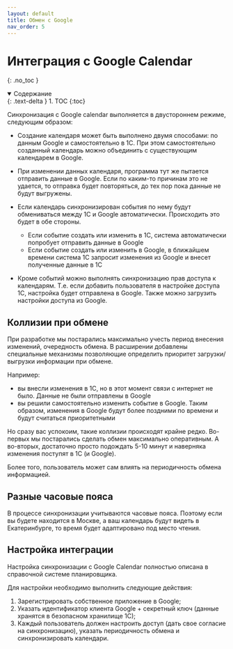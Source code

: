 ```yaml
---
layout: default
title: Обмен с Google
nav_order: 5
---
```


# Интеграция с Google Calendar
{: .no_toc }

<details open markdown="block">
  <summary>
    Содержание
  </summary>
  {: .text-delta }
1. TOC
{:toc}
</details>

Синхронизация с Google calendar выполняется в двустороннем режиме, следующим образом:

- Создание календаря может быть выполнено двумя способами: по данным Google и самостоятельно в 1С. При этом самостоятельно созданный календарь можно объединить с существующим календарем в Google.

- При изменении данных календаря, программа тут же пытается отправить данные в Google. Если по каким-то причинам это не удается, то отправка будет повторяться, до тех пор пока данные не будут выгружены.

- Если календарь синхронизирован события по нему будут обмениваться между 1С и Google автоматически. Происходить это будет в обе стороны.
  - Если событие создать или изменить в 1С, система автоматически попробует отправить данные в Google
  - Если событие создать или изменить в Google, в ближайшем времени система 1С запросит изменения из Google и внесет полученные данные в 1С
- Кроме событий можно выполнять синхронизацию прав доступа к календарям. Т.е. если добавить пользователя в настройке доступа 1С, настройка будет отправлена в Google. Также можно загрузить настройки доступа из Google.

## Коллизии при обмене

При разработке мы постарались максимально учесть период внесения изменений, очередность обмена. В расширении добавлены специальные механизмы позволяющие определить приоритет загрузки/выгрузки информации при обмене.

Например:
- вы внесли изменения в 1С, но в этот момент связи с интернет не было. Данные не были отправлены в Google
- вы решили самостоятельно изменить событие в Google. Таким образом, изменения в Google будут более поздними по времени и будут считаться приоритетными
 
Но сразу вас успокоим, такие коллизии происходят крайне редко. Во-первых мы постарались сделать обмен максимально оперативным. А во-вторых, достаточно просто подождать 5-10 минут и наверняка изменения поступят в 1С (и Google).

Более того, пользователь может сам влиять на периодичность обмена информацией.

## Разные часовые пояса

В процессе синхронизации учитываются часовые пояса. Поэтому если вы будете находится в Москве, а ваш календарь будут видеть в Екатеринбурге, то время будет адаптировано под место чтения.

## Настройка интеграции

Настройка синхронизации с Google Calendar полностью описана в справочной системе планировщика.

Для настройки необходимо выполнить следующие действия:

1. Зарегистрировать собственное приложение в Google;
2. Указать идентификатор клиента Google + секретный ключ (данные хранятся в безопасном хранилище 1С);
3. Каждый пользователь должен настроить доступ (дать свое согласие на синхронизацию), указать периодичность обмена и синхронизировать календари.